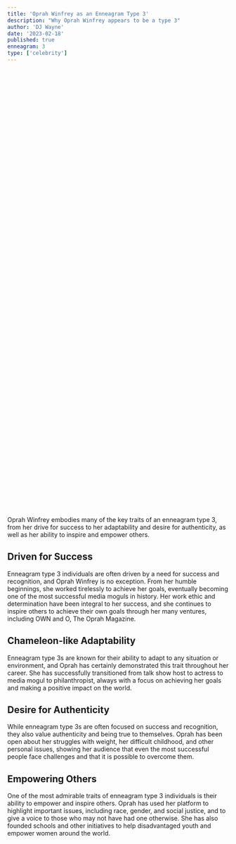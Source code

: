 ```yaml
---
title: 'Oprah Winfrey as an Enneagram Type 3'
description: "Why Oprah Winfrey appears to be a type 3"
author: 'DJ Wayne'
date: '2023-02-18'
published: true
enneagram: 3
type: ['celebrity']
---
```


<script>
	import  PopCard  from "../../lib/components/atoms/PopCard.svelte";
</script> 
<div
	style="display: flex;
    justify-content: center;
	height: 100vh;
	max-height: 1000px;"
>
	<PopCard
		image={`/types/3s/${'Oprah_Winfrey'}.webp`}
		showIcon={false}
		text="Oprah Winfrey"
		subtext=""
	/>
</div>

Oprah Winfrey embodies many of the key traits of an enneagram type 3, from her drive for success to her adaptability and desire for authenticity, as well as her ability to inspire and empower others.

## Driven for Success
Enneagram type 3 individuals are often driven by a need for success and recognition, and Oprah Winfrey is no exception. From her humble beginnings, she worked tirelessly to achieve her goals, eventually becoming one of the most successful media moguls in history. Her work ethic and determination have been integral to her success, and she continues to inspire others to achieve their own goals through her many ventures, including OWN and O, The Oprah Magazine.

## Chameleon-like Adaptability
Enneagram type 3s are known for their ability to adapt to any situation or environment, and Oprah has certainly demonstrated this trait throughout her career. She has successfully transitioned from talk show host to actress to media mogul to philanthropist, always with a focus on achieving her goals and making a positive impact on the world.

## Desire for Authenticity
While enneagram type 3s are often focused on success and recognition, they also value authenticity and being true to themselves. Oprah has been open about her struggles with weight, her difficult childhood, and other personal issues, showing her audience that even the most successful people face challenges and that it is possible to overcome them.

## Empowering Others
One of the most admirable traits of enneagram type 3 individuals is their ability to empower and inspire others. Oprah has used her platform to highlight important issues, including race, gender, and social justice, and to give a voice to those who may not have had one otherwise. She has also founded schools and other initiatives to help disadvantaged youth and empower women around the world.